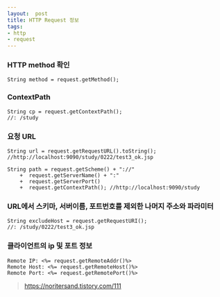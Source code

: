 ```yaml
---
layout:  post
title: HTTP Request 정보
tags:
- http
- request
---
```


### HTTP method 확인
```
String method = request.getMethod();
```

### ContextPath
```
String cp = request.getContextPath();
//: /study
```

### 요청 URL
```
String url = request.getRequestURL().toString();
//http://localhost:9090/study/0222/test3_ok.jsp

String path = request.getScheme() + "://"
    +  request.getServerName() + ":"
    +  request.getServerPort()
    +  request.getContextPath(); //http://localhost:9090/study
```

### URL에서 스키마, 서버이름, 포트번호를 제외한 나머지 주소와 파라미터
```
String excludeHost = request.getRequestURI();
//: /study/0222/test3_ok.jsp
```

### 클라이언트의 ip 및 포트 정보
```
Remote IP: <%= request.getRemoteAddr()%>
Remote Host: <%= request.getRemoteHost()%>
Remote Port: <%= request.getRemotePort()%>
```

> https://noritersand.tistory.com/111